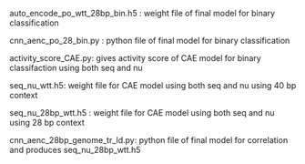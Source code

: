 
auto_encode_po_wtt_28bp_bin.h5 : weight file of final model for binary classification

cnn_aenc_po_28_bin.py : python file of final model for binary classification

activity_score_CAE.py: gives activity score of CAE model for binary classifaction using both seq and nu 

seq_nu_wtt.h5: weight file for CAE model using both seq and nu using 40 bp context

seq_nu_28bp_wtt.h5 : weight file for CAE model using both seq and nu using 28 bp context

cnn_aenc_28bp_genome_tr_ld.py: python file of final model for correlation and produces seq_nu_28bp_wtt.h5
